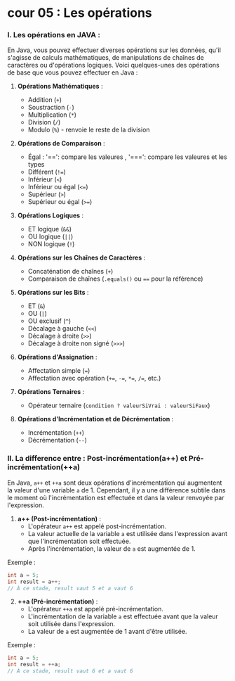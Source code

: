 # cour 05 : Les opérations

### I. Les opérations en JAVA :

En Java, vous pouvez effectuer diverses opérations sur les données, qu'il s'agisse de calculs mathématiques, de manipulations de chaînes de caractères ou d'opérations logiques. Voici quelques-unes des opérations de base que vous pouvez effectuer en Java :

1. **Opérations Mathématiques** :
   - Addition (`+`)
   - Soustraction (`-`)
   - Multiplication (`*`)
   - Division (`/`)
   - Modulo (`%`) - renvoie le reste de la division

2. **Opérations de Comparaison** :
   - Égal : '==': compare les valeures , '===': compare les valeures et les types
   - Différent (`!=`)
   - Inférieur (`<`)
   - Inférieur ou égal (`<=`)
   - Supérieur (`>`)
   - Supérieur ou égal (`>=`)

3. **Opérations Logiques** :
   - ET logique (`&&`)
   - OU logique (`||`)
   - NON logique (`!`)

4. **Opérations sur les Chaînes de Caractères** :
   - Concaténation de chaînes (`+`)
   - Comparaison de chaînes (`.equals()` ou `==` pour la référence)

5. **Opérations sur les Bits** :
   - ET (`&`)
   - OU (`|`)
   - OU exclusif (`^`)
   - Décalage à gauche (`<<`)
   - Décalage à droite (`>>`)
   - Décalage à droite non signé (`>>>`)

6. **Opérations d'Assignation** :
   - Affectation simple (`=`)
   - Affectation avec opération (`+=`, `-=`, `*=`, `/=`, etc.)


7. **Opérations Ternaires** :
   - Opérateur ternaire (`condition ? valeurSiVrai : valeurSiFaux`)

8. **Opérations d'Incrémentation et de Décrémentation** :
    - Incrémentation (`++`)
    - Décrémentation (`--`)

### II. La difference entre : Post-incrémentation(a++) et Pré-incrémentation(++a)

En Java, `a++` et `++a` sont deux opérations d'incrémentation qui augmentent la valeur d'une variable `a` de 1. Cependant, il y a une différence subtile dans le moment où l'incrémentation est effectuée et dans la valeur renvoyée par l'expression.

1. **a++ (Post-incrémentation)** :
   - L'opérateur `a++` est appelé post-incrémentation.
   - La valeur actuelle de la variable `a` est utilisée dans l'expression avant que l'incrémentation soit effectuée.
   - Après l'incrémentation, la valeur de `a` est augmentée de 1.

Exemple :

```java
int a = 5;
int result = a++;
// À ce stade, result vaut 5 et a vaut 6
```

2. **++a (Pré-incrémentation)** :
   - L'opérateur `++a` est appelé pré-incrémentation.
   - L'incrémentation de la variable `a` est effectuée avant que la valeur soit utilisée dans l'expression.
   - La valeur de `a` est augmentée de 1 avant d'être utilisée.

Exemple :

```java
int a = 5;
int result = ++a;
// À ce stade, result vaut 6 et a vaut 6
```

